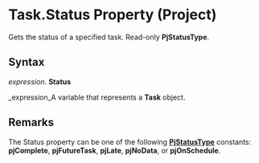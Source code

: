 
# Task.Status Property (Project)

Gets the status of a specified task. Read-only  **PjStatusType**.


## Syntax

 _expression_. **Status**

 _expression_A variable that represents a  **Task** object.


## Remarks

The Status property can be one of the following  **[PjStatusType](575de6df-978c-3c83-e7f4-792e6e141d93.md)** constants: **pjComplete**,  **pjFutureTask**,  **pjLate**,  **pjNoData**, or  **pjOnSchedule**.

